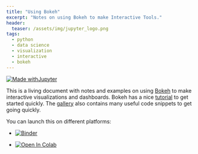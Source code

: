 ```yaml
---
title: "Using Bokeh"
excerpt: "Notes on using Bokeh to make Interactive Tools."
header:
  teaser: /assets/img/jupyter_logo.png
tags:
  - python
  - data science
  - visualization
  - interactive
  - bokeh
---
```


<!-- Enter details at https://mybinder.org/, then copy the badge below -->

[![Made withJupyter](https://img.shields.io/badge/Made%20with-Jupyter-orange?style=for-the-badge&logo=Jupyter)](https://jupyter.org/try)

This is a living document with notes and examples on using [Bokeh](https://bokeh.org/) to make interactive visualizations and dashboards.  Bokeh has a nice [tutorial](https://mybinder.org/v2/gh/bokeh/bokeh-notebooks/HEAD?labpath=index.ipynb) to get started quickly.  The [gallery](https://docs.bokeh.org/en/latest/docs/gallery.html) also contains many useful code snippets to get going quickly.

You can launch this on different platforms:
* [![Binder](https://mybinder.org/badge_logo.svg)](https://mybinder.org/v2/gh/nathan-mahynski/nathan-mahynski.github.io/public?filepath=%2F_notes%2Fbokeh%2Fbokeh_notes.ipynb)

* [![Open In Colab](https://colab.research.google.com/assets/colab-badge.svg)](https://colab.research.google.com/github/nathan-mahynski/nathan-mahynski.github.io/blob/public/_notes/bokeh/bokeh_notes.ipynb) 

